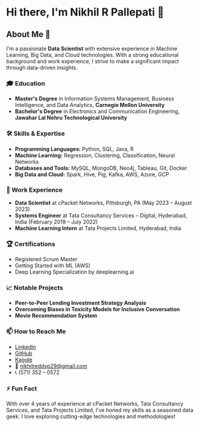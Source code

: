 # Hi there, I'm Nikhil R Pallepati 👋

## About Me 🚀
I'm a passionate **Data Scientist** with extensive experience in Machine Learning, Big Data, and Cloud technologies. With a strong educational background and work experience, I strive to make a significant impact through data-driven insights.

### 🎓 Education
- **Master's Degree** in Information Systems Management, Business Intelligence, and Data Analytics, **Carnegie Mellon University**
- **Bachelor's Degree** in Electronics and Communication Engineering, **Jawahar Lal Nehru Technological University**

### 🛠️ Skills & Expertise
- **Programming Languages:** Python, SQL, Java, R
- **Machine Learning:** Regression, Clustering, Classification, Neural Networks
- **Databases and Tools:** MySQL, MongoDB, Neo4j, Tableau, Git, Docker
- **Big Data and Cloud:** Spark, Hive, Pig, Kafka, AWS, Azure, GCP

### 🏢 Work Experience
- **Data Scientist** at cPacket Networks, Pittsburgh, PA (May 2023 – August 2023)
- **Systems Engineer** at Tata Consultancy Services – Digital, Hyderabad, India (February 2019 – July 2022)
- **Machine Learning Intern** at Tata Projects Limited, Hyderabad, India 

### 🏆 Certifications
- Registered Scrum Master
- Getting Started with ML (AWS)
- Deep Learning Specialization by deeplearning.ai

### 📈 Notable Projects
- **Peer-to-Peer Lending Investment Strategy Analysis**
- **Overcoming Biases in Toxicity Models for Inclusive Conversation**
- **Movie Recommendation System**

### 📫 How to Reach Me
- [LinkedIn](https://www.linkedin.com/in/nikhil-reddy-pallepati/)
- [GitHub](https://github.com/Nik-Reddy)
- [Kaggle](https://www.kaggle.com/nikhilreddyp29)
- 📧 nikhilreddyp29@gmail.com
- 📞 (571) 352 – 0572

### ⚡ Fun Fact
With over 4 years of experience at cPacket Networks, Tata Consultancy Services, and Tata Projects Limited, I've honed my skills as a seasoned data geek. I love exploring cutting-edge technologies and methodologies!

